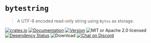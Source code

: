 # `bytestring`

> A UTF-8 encoded read-only string using `Bytes` as storage.

<!-- prettier-ignore-start -->

[![crates.io](https://img.shields.io/crates/v/bytestring?label=latest)](https://crates.io/crates/bytestring)
[![Documentation](https://docs.rs/bytestring/badge.svg?version=1.3.0)](https://docs.rs/bytestring/1.3.0)
[![Version](https://img.shields.io/badge/rustc-1.52+-ab6000.svg)](https://blog.rust-lang.org/2021/05/06/Rust-1.52.0.html)
![MIT or Apache 2.0 licensed](https://img.shields.io/crates/l/bytestring.svg)
<br />
[![Dependency Status](https://deps.rs/crate/bytestring/1.3.0/status.svg)](https://deps.rs/crate/bytestring/1.3.0)
![Download](https://img.shields.io/crates/d/bytestring.svg)
[![Chat on Discord](https://img.shields.io/discord/771444961383153695?label=chat&logo=discord)](https://discord.gg/NWpN5mmg3x)

<!-- prettier-ignore-end -->
